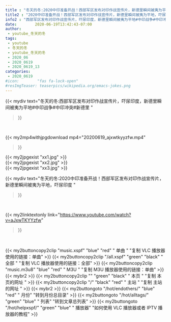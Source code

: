 ```yaml
---
title : "冬天的冬:2020中印准备开战！西部军区发布对印作战宣传片，新德里瞬间被夷为平地，吓尿印度 "
title2 : "2020中印准备开战！西部军区发布对印作战宣传片，新德里瞬间被夷为平地，吓尿印度 "
info2 : "西部军区发布对印作战宣传片，吓尿印度，新德里瞬间被夷为平地#中印战争#中印冲突#新德里 "
date:        2020-06-19T13:42:43-07:00
author:
 - youtube_冬天的冬
tags:
 - youtube
 - 冬天的冬
 - youtube_冬天的冬
 - 2020_06
 - 2020_0619
 - 2020_0619_13
categories:
 - 2020_0619
#icon:        "fas fa-lock-open"
#resImgTeaser: teaserpics/wikipedia.org/emacs-jokes.png
---
```


{{< mydiv text="冬天的冬:西部军区发布对印作战宣传片，吓尿印度，新德里瞬间被夷为平地#中印战争#中印冲突#新德里 "
>}}
<br>


{{< my2mp4withjpgdownload mp4="20200619_ajxwtkyyzfw.mp4"
>}}

{{< my2jpgexist "xx1.jpg" >}}<br>
{{< my2jpgexist "xx2.jpg" >}}<br>
{{< my2jpgexist "xx3.jpg" >}}<br>



{{< mydiv text="冬天的冬:2020中印准备开战！西部军区发布对印作战宣传片，新德里瞬间被夷为平地，吓尿印度 "
>}}
<br>

{{< my2linktextonly link="https://www.youtube.com/watch?v=aJxwTKYYzfw"
>}}


<br>

{{< my2buttoncopy2clip "music.xspf"        "blue"   "red"    " 单曲 "  "复制 VLC 播放器使用的链接：单曲" >}} {{< my2buttoncopy2clip "/all.xspf"         "green"  "black"  " 全部 "  "复制 VLC 播放器使用的链接：全部" >}} {{< my2buttoncopy2clip "music.m3u8"        "blue"   "red"    " M3U  "    "复制 M3U 播放器使用的链接：单曲" >}} {{< mybr2 >}} {{< my2buttoncopy2clip ""                  "green"  "black"  " 本页 "    "复制 本页的网址 " >}} {{< my2buttoncopy2clip "/"                 "black"  "red"    " 主站 "    "复制 主站的网址 " >}} {{< mybr2 >}} {{< my2buttongoto      "/hot/endothers/"   "blue"   "red"    " 月份"   "转到月份总目录" >}} {{< my2buttongoto      "/hot/alltags/"     "green"  "blue"   " 列表"   "转到文章总列表" >}} {{< my2buttongoto      "/hot/helpxspf/"    "green"  "blue"   " 播放器" "如何使用 VLC 播放器或者 IPTV 播放器的教程" >}} 
